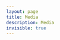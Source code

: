 ```yaml
---
layout: page
title: Media
description: Media
invisible: true
---
```


<!--
<div class="text-center" id="rss-media">
{% for image in site.static_files %}
  {% if image.path contains 'images/media' %}
      <img src="{{ site.baseurl }}{{ image.path }}">
  {% endif %}
{% endfor %}
</div>

<br>
<br>
<br>
<br>
<br>
-->
